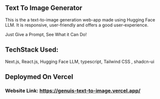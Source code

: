 
## Text To Image Generator
This is the a text-to-image generation web-app made using Hugging Face LLM.
It is responsive, user-friendly and offers a good user-experience.

Just Give a Prompt, See What it Can Do!

## TechStack Used:
Next.js, React.js, Hugging Face LLM, typescript, Tailwind CSS , shadcn-ui

## Deploymed On Vercel
### Website Link: https://genuis-text-to-image.vercel.app/

